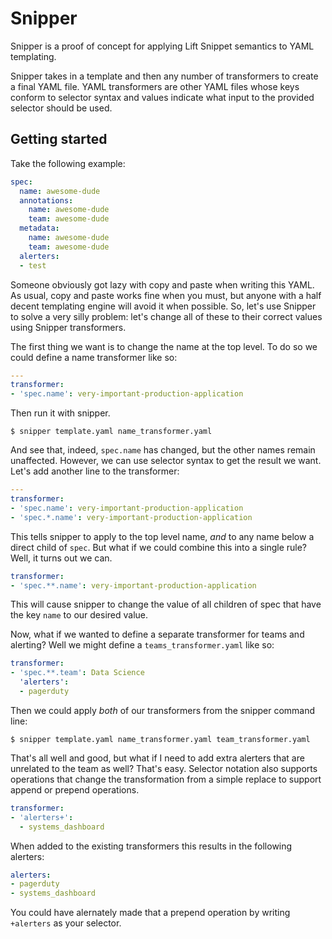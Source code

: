 # Snipper

Snipper is a proof of concept for applying Lift Snippet semantics to YAML
templating.

Snipper takes in a template and then any number of transformers to create a
final YAML file. YAML transformers are other YAML files whose keys conform to
selector syntax and values indicate what input to the provided selector should
be used.

## Getting started

Take the following example:

```yaml
spec:
  name: awesome-dude
  annotations:
    name: awesome-dude
    team: awesome-dude
  metadata:
    name: awesome-dude
    team: awesome-dude
  alerters:
  - test
```

Someone obviously got lazy with copy and paste when writing this YAML. As usual,
copy and paste works fine when you must, but anyone with a half decent
templating engine will avoid it when possible. So, let's use Snipper to solve a
very silly problem: let's change all of these to their correct values using
Snipper transformers.

The first thing we want is to change the name at the top level. To do so we
could define a name transformer like so:

```yaml
---
transformer:
- 'spec.name': very-important-production-application
```

Then run it with snipper.

```
$ snipper template.yaml name_transformer.yaml
```

And see that, indeed, `spec.name` has changed, but the other names remain
unaffected. However, we can use selector syntax to get the result we want. Let's
add another line to the transformer:

```yaml
---
transformer:
- 'spec.name': very-important-production-application
- 'spec.*.name': very-important-production-application
```

This tells snipper to apply to the top level name, _and_ to any name below a
direct child of `spec`. But what if we could combine this into a single rule?
Well, it turns out we can.

```yaml
transformer:
- 'spec.**.name': very-important-production-application
```

This will cause snipper to change the value of all children of spec that have
the key `name` to our desired value.

Now, what if we wanted to define a separate transformer for teams and alerting?
Well we might define a `teams_transformer.yaml` like so:

```yaml
transformer:
- 'spec.**.team': Data Science
  'alerters':
  - pagerduty
```

Then we could apply _both_ of our transformers from the snipper command line:

```
$ snipper template.yaml name_transformer.yaml team_transformer.yaml
```

That's all well and good, but what if I need to add extra alerters that are
unrelated to the team as well? That's easy. Selector notation also supports
operations that change the transformation from a simple replace to support
append or prepend operations.

```yaml
transformer:
- 'alerters+':
  - systems_dashboard
```

When added to the existing transformers this results in the following alerters:

```yaml
alerters:
- pagerduty
- systems_dashboard
```

You could have alernately made that a prepend operation by writing `+alerters`
as your selector.
